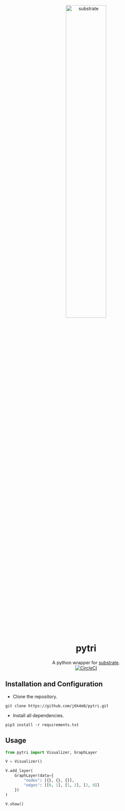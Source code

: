<p align="center">
 <img align="center" alt="substrate" src="https://user-images.githubusercontent.com/693511/28587772-50c8d264-7146-11e7-8bbc-2da5d95d5215.png" width="50%" />
 <h1 align="center" fontsize="3em">pytri</h1>
</p>

<p align="center">
    <span>A python wrapper for <a href="https://github.com/jhuapl-boss/substrate">substrate</a>.</span><br />
    <a href="https://circleci.com/gh/j6k4m8/pytri"><img alt="CircleCI" src="https://circleci.com/gh/j6k4m8/pytri.svg?style=svg" /></a>
</p>

## Installation and Configuration
- Clone the repository.
```shell
git clone https://github.com/j6k4m8/pytri.git
```
- Install all dependencies.
```shell
pip3 install -r requirements.txt
```

## Usage

```python
from pytri import Visualizer, GraphLayer

V = Visualizer()

V.add_layer(
    GraphLayer(data={
        "nodes": [{}, {}, {}],
        "edges": [[0, 1], [1, 2], [2, 0]]
    })
)

V.show()
```
